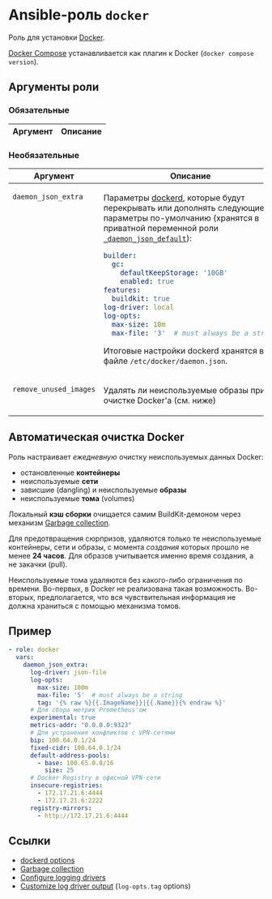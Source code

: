 # Ansible-роль `docker`

Роль для установки [Docker](https://docs.docker.com/engine/install/).

[Docker Compose](https://docs.docker.com/compose/) устанавливается как плагин к Docker (`docker compose version`).

## Аргументы роли

### Обязательные

| Аргумент | Описание
| --- | ---

### Необязательные

<table>
<thead>
<th>
Аргумент
</th>
<th>
Описание
</th>
<th>
Default
</th>
</thead>
<tbody>

<tr>

<td valign="top">

`daemon_json_extra`

</td>
<td valign="top">

Параметры [dockerd](https://docs.docker.com/config/daemon/), которые будут перекрывать или дополнять следующие
параметры по-умолчанию (хранятся в приватной переменной роли [`_daemon_json_default`](vars/main.yml)):

```yaml
builder:
  gc:
    defaultKeepStorage: '10GB'
    enabled: true
features:
  buildkit: true
log-driver: local
log-opts:
  max-size: 10m
  max-file: '3'  # must always be a string
```

Итоговые настройки dockerd хранятся в файле `/etc/docker/daemon.json`.
</td>

<td valign="top">

`{}`

</td>

<tr>

<td valign="top">

`remove_unused_images`

</td>
<td valign="top">

Удалять ли неиспользуемые образы при очистке Docker'а (см. ниже)

</td>

<td valign="top">

`true`

</td>

</tr>

</tbody>
</table>

## Автоматическая очистка Docker

Роль настраивает _ежедневную_ очистку неиспользуемых данных Docker:

- остановленные **контейнеры**
- неиспользуемые **сети**
- зависшие (dangling) и неиспользуемые **образы**
- неиспользуемые **тома** (volumes)

Локальный **кэш сборки** очищается самим BuildKit-демоном через механизм
[Garbage collection](https://docs.docker.com/build/cache/garbage-collection/).

Для предотвращения сюрпризов, удаляются только те неиспользуемые контейнеры, сети
и образы, с момента _создания_ которых прошло не менее **24 часов**. Для образов
учитывается именно время создания, а не закачки (pull).

Неиспользуемые тома удаляются без какого-либо ограничения по времени. Во-первых,
в Docker не реализована такая возможность. Во-вторых, предполагается, что вся
чувствительная информация не должна храниться с помощью механизма томов.

## Пример

```yaml
- role: docker
  vars:
    daemon_json_extra:
      log-driver: json-file
      log-opts:
        max-size: 100m
        max-file: '5'  # must always be a string
        tag: '{% raw %}{{.ImageName}}|{{.Name}}{% endraw %}'
      # Для сбора метрик Prometheus'ом
      experimental: true
      metrics-addr: "0.0.0.0:9323"
      # Для устранения конфликтов с VPN-сетями
      bip: 100.64.0.1/24
      fixed-cidr: 100.64.0.1/24
      default-address-pools:
        - base: 100.65.0.0/16
          size: 25
      # Docker Registry в офисной VPN-сети
      insecure-registries:
        - 172.17.21.6:4444
        - 172.17.21.6:2222
      registry-mirrors:
        - http://172.17.21.6:4444
```

## Ссылки

- [dockerd options](https://docs.docker.com/engine/reference/commandline/dockerd/)
- [Garbage collection](https://docs.docker.com/build/cache/garbage-collection/)
- [Configure logging drivers](https://docs.docker.com/config/containers/logging/configure/)
- [Customize log driver output](https://docs.docker.com/config/containers/logging/log_tags/) (`log-opts.tag` options)
